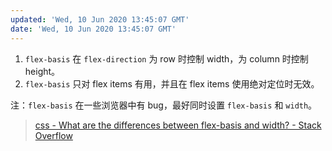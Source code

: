 ```yaml
---
updated: 'Wed, 10 Jun 2020 13:45:07 GMT'
date: 'Wed, 10 Jun 2020 13:45:07 GMT'
---
```


1.  `flex-basis` 在 `flex-direction` 为 row 时控制 width，为 column 时控制 height。
2.  `flex-basis` 只对 flex items 有用，并且在 flex items 使用绝对定位时无效。

注：`flex-basis` 在一些浏览器中有 bug，最好同时设置 `flex-basis` 和 `width`。

> [css - What are the differences between flex-basis and width? - Stack Overflow](https://stackoverflow.com/questions/34352140/what-are-the-differences-between-flex-basis-and-width)
